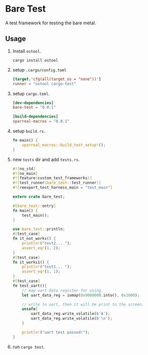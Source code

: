 # Bare Test

A test framework for testing the bare metal.

## Usage

1. Install `ostool`.

    ```shell
    cargo install ostool
    ```

2. setup `.cargo/config.toml`

    ```toml
    [target.'cfg(all(target_os = "none"))']
    runner = "ostool cargo-test"
    ```

3. setup `cargo.toml`.

    ```toml
    [dev-dependencies]
    bare-test = "0.0.1"

    [build-dependencies]
    sparreal-macros = "0.0.1"
    ```

4. setup `build.rs`.

    ```rust
    fn main() {
        sparreal_macros::build_test_setup!();
    }
    ```

5. new `tests` dir and add `tests.rs`.

    ```rust
    #![no_std]
    #![no_main]
    #![feature(custom_test_frameworks)]
    #![test_runner(bare_test::test_runner)]
    #![reexport_test_harness_main = "test_main"]

    extern crate bare_test;

    #[bare_test::entry]
    fn main() {
        test_main();
    }

    use bare_test::println;
    #[test_case]
    fn it_not_works() {
        println!("test2... ");
        assert_eq!(1, 2);
    }
    #[test_case]
    fn it_works1() {
        println!("test1... ");
        assert_eq!(1, 1);
    }
    #[test_case]
    fn test_uart(){
        // map uart data register for using.
        let uart_data_reg = iomap(0x9000000.into(), 0x1000);

        // write to uart, then it will be print to the screen.
        unsafe{
            uart_data_reg.write_volatile(b'A');
            uart_data_reg.write_volatile(b'\n');
        }

        println!("uart test passed!");
    }
    ```

6. run `cargo test`.
